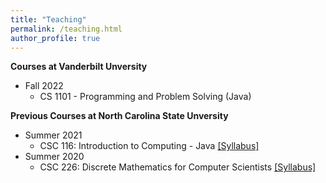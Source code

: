 ```yaml
---
title: "Teaching"
permalink: /teaching.html
author_profile: true
---
```


**Courses at Vanderbilt Unversity**
- Fall 2022
  - CS 1101 - Programming and Problem Solving (Java)

**Previous Courses at North Carolina State Unversity**

- Summer 2021 
  - CSC 116: Introduction to Computing - Java [[Syllabus]](https://ginabai.github.io/files/Teaching/CSC116(051)_Syllabus.pdf)
- Summer 2020
  - CSC 226: Discrete Mathematics for Computer Scientists [[Syllabus]](https://ginabai.github.io/files/Teaching/CSC226(051)_Syllabus.pdf)